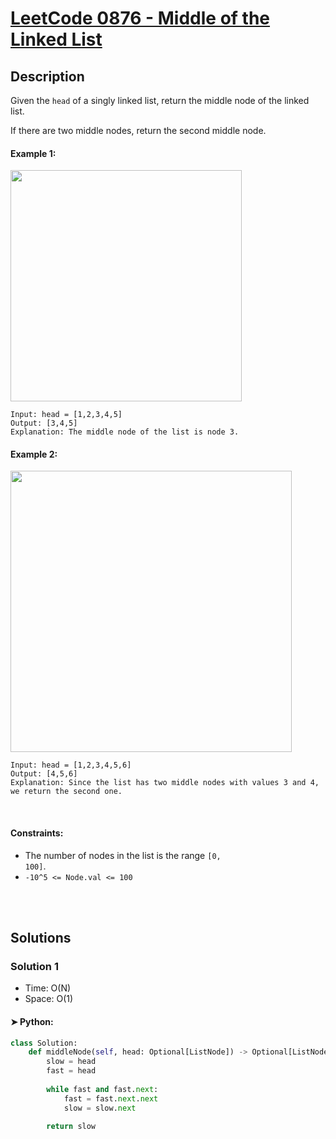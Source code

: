 

# [LeetCode 0876 - Middle of the Linked List](https://leetcode.com/problems/middle-of-the-linked-list/description/)


## Description

Given the `head` of a singly linked list, return the middle node of the linked list.

If there are two middle nodes, return the second middle node.


#### Example 1:

<img alt="" src="https://assets.leetcode.com/uploads/2021/07/23/lc-midlist1.jpg" style="width: 370px;" />

```
Input: head = [1,2,3,4,5]
Output: [3,4,5]
Explanation: The middle node of the list is node 3.
```

#### Example 2:

<img alt="" src="https://assets.leetcode.com/uploads/2021/07/23/lc-midlist2.jpg" style="width: 450px;" />

```
Input: head = [1,2,3,4,5,6]
Output: [4,5,6]
Explanation: Since the list has two middle nodes with values 3 and 4, we return the second one.
```

<br/>

#### Constraints:
  * The number of nodes in the list is the range <code>[0, 100]</code>.
  * <code>-10^5 <= Node.val <= 100</code>

<br/>


<br/>

## Solutions

### Solution 1
  * Time: O(N)
  * Space: O(1)

#### ➤ Python:
```python
class Solution:
    def middleNode(self, head: Optional[ListNode]) -> Optional[ListNode]:
        slow = head
        fast = head
        
        while fast and fast.next:
            fast = fast.next.next
            slow = slow.next
        
        return slow
```

<!-- end -->
